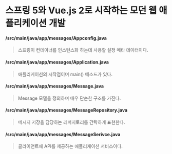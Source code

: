 스프링 5와 Vue.js 2로 시작하는 모던 웹 애플리케이션 개발
===================================================

#### /src/main/java/app/messages/Appconfig.java
> 스프링이 컨테이너를 인스턴스화 하는데 사용할 설정 메타 데이터이다.

#### /src/main/java/app/messages/Application.java
> 애플리케이션의 시작점이며 main() 메소드가 있다.

#### /src/main/java/app/messages/Message.java
> Message 모델을 정의하며 매우 단순한 구조를 가진다.

#### /src/main/java/app/messages/MessageRepository.java
> 메시지 저장을 담당하는 레퍼지토리를 간략하게 표현한다.

#### /src/main/java/app/messages/MessageSerivce.java
> 클라이언트에 API를 제공하는 애플리케이션 서비스이다.